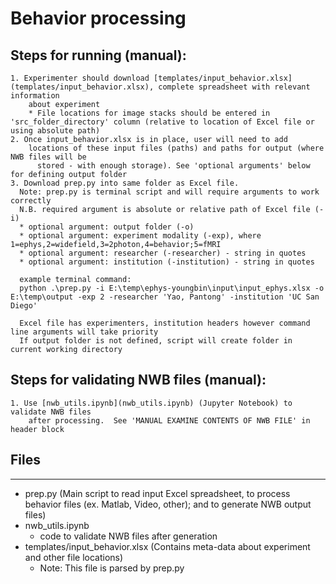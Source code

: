 # **Behavior processing**

## Steps for running (manual):

    1. Experimenter should download [templates/input_behavior.xlsx](templates/input_behavior.xlsx), complete spreadsheet with relevant information 
        about experiment
        * File locations for image stacks should be entered in 'src_folder_directory' column (relative to location of Excel file or using absolute path)
    2. Once input_behavior.xlsx is in place, user will need to add 
        locations of these input files (paths) and paths for output (where NWB files will be
          stored - with enough storage). See 'optional arguments' below for defining output folder
    3. Download prep.py into same folder as Excel file.
      Note: prep.py is terminal script and will require arguments to work correctly
      N.B. required argument is absolute or relative path of Excel file (-i)
      * optional argument: output folder (-o)
      * optional argument: experiment modality (-exp), where 1=ephys,2=widefield,3=2photon,4=behavior;5=fMRI
      * optional argument: researcher (-researcher) - string in quotes
      * optional argument: institution (-institution) - string in quotes
      
      example terminal command: 
      python .\prep.py -i E:\temp\ephys-youngbin\input\input_ephys.xlsx -o E:\temp\output -exp 2 -researcher 'Yao, Pantong' -institution 'UC San Diego'

      Excel file has experimenters, institution headers however command line arguments will take priority
      If output folder is not defined, script will create folder in current working directory

## Steps for validating NWB files (manual):

    1. Use [nwb_utils.ipynb](nwb_utils.ipynb) (Jupyter Notebook) to validate NWB files
        after processing.  See 'MANUAL EXAMINE CONTENTS OF NWB FILE' in header block

## Files

---

- prep.py (Main script to read input Excel spreadsheet, to process behavior files (ex. Matlab, Video, other); and to generate NWB output files)
- nwb_utils.ipynb
    - code to validate NWB files after generation
- templates/input_behavior.xlsx (Contains meta-data about experiment and other file locations)
  * Note: This file is parsed by prep.py